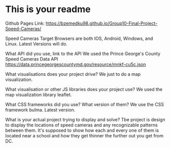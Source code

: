 # This is your readme

Github Pages Link:
https://bzemedku98.github.io/Group10-Final-Project-Speed-Cameras/

Speed Cameras
Target Browsers are both IOS, Android, Windows, and Linux. Latest Versions will do.


What API did you use, link to the API
We used the Prince George's County Speed Cameras Data API
https://data.princegeorgescountymd.gov/resource/mnkf-cu5c.json

What visualisations does your project drive?
We just to do a map visualization. 

What visualisation or other JS libraries does your project use?
We used the map visualization library leaflet.

What CSS frameworks did you use? What version of them?
We use the CSS framework bulma. Latest version. 

What is your actual project trying to display and solve?
Tbe project is design to display the locations of speed cameras and any recognizable patterns between them. It's supposed to show how each and every one of them is located near a school and how they get thinner the further out you get from DC.
